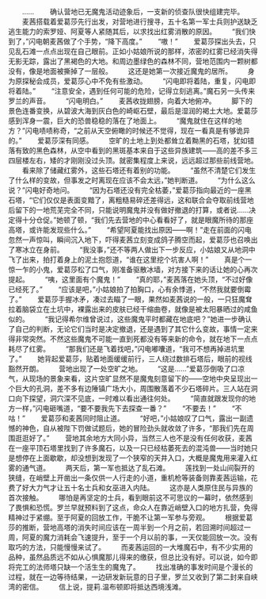　　……
　　确认营地已无魔鬼活动迹象后，一支新的侦查队很快组建完毕。
　　麦茜搭载着爱葛莎先行出发，对营地进行搜寻，五十名第一军士兵则护送缺乏逃生能力的索罗娅、阿夏等人紧随其后，以求找出红雾消散的原因。
　　“我们快到了，”闪电朝麦茜做了个手势，“降下高度。”
　　“嗷！”
　　爱葛莎探出头去，只见乱石滩一点点出现在自己眼前。正如小姑娘所说的那样，浓密的红雾已经消失得无影无踪，露出了黑褐色的大地。和周边墨绿色的森林不同，营地范围内一颗树都没有，像是地面被撕掉了一层般。
　　这还是她第一次接近魔鬼的居所。
　　身为原探秘会成员，爱葛莎心中不免有些激动。
　　“闪电即将着陆，重复，闪电即将着陆。”
　　“注意安全，遇到任何可能的危险，记得立刻逃离。”魔石另一头传来罗兰的声音。
　　“闪电明白。”
　　麦茜收拢翅膀，向着大地俯冲。
　　脚下的景色连番变换，从碧波大海到灰白色的崎岖石壁，最后是湿润的褐土大地。爱葛莎感到浑身一震，巨大的恐兽稳稳的落在了地面上。
　　“魔鬼就住在这样的地方？”闪电啧啧称奇，“之前从天空俯瞰的时候还不觉得，现在一看真是有够诡异的。”
　　爱葛莎深有同感。
　　空旷的土地上到处都耸立着黝黑的石塔，犹如错落有致的黑色森林，从空中看到的黑斑基本来自于这些异族建筑——高的差不多三四层楼左右，矮的才刚刚没过头顶。就密集程度上来说，远远超过那些前线营地。
　　看来除了储藏红雾外，这些石塔还有着别的功能。
　　“虽然不清楚它们发生了什么样的变故，但事发之时离现在应该不会太远，”她判断道。
　　“为什么这么说？”闪电好奇地问。
　　“因为石塔还没有完全枯萎，”爱葛莎指向最近的一座黑石塔，“它们仅仅是表面变黯了，离粗糙易碎还差得远，这和联合会夺取前线营地后留下的一地荒芜完全不同，只能说明魔鬼并没有做好撤退的打算，或者说……决定得十分仓促。”她顿了顿，“我们先去营地的中心看看好了，就是眼魔所待的那座高塔，或许能发现些什么。”
　　“希望阿夏能找出原因——啊！”走在前面的闪电忽然一声惊叫，瞬间沉入地下，吓得麦茜立刻变成鸽子腾空而起，爱葛莎也召唤出了寒冰立在身前。
　　“我没事，”还不等两人做出下一步反应，小姑娘又从地洞中飞了出来，拍打着身上的泥土抱怨道，“谁在这里挖个坑害人啊！”
　　真是个一惊一乍的小鬼，爱葛莎松了口气，刚准备驱散冰墙，对方接下来的话让她的心再次提起。
　　“咦，这里面有个魔鬼！”
　　“真的耶，”麦茜落在她头顶，“不过好像已经死了。”
　　“应该是吧，”小姑娘拍了拍胸口，心有余悸道，“不然我就要倒霉了。”
　　爱葛莎手握冰矛，凑过去瞄了一眼，果然如麦茜说的一般，一只狂魔耷拉着脑袋立在土坑中，裸露出来的皮肤已经干缩曲卷，就像是被太阳暴晒过的咸鱼似的。
　　“我记得希尔维曾说过，这些魔鬼平时都藏在地底吧？”她进一步确认了自己的判断，无论它们当时是决定撤退，还是遇到了其它什么变故，事情一定来得非常突然。不然这些魔鬼不可能一直到死都没有等来新的命令，就在地下一点点耗尽了红雾。
　　“那我们还是飞着找吧，”闪电嘟囔道，“我可不想再掉进坑里了。”
　　她背起爱葛莎，贴着地面缓缓前行，三人绕过数排石塔后，眼前的视线豁然开朗。
　　营地出现了一处空旷之地。
　　“这是……”爱葛莎倒吸了口凉气，从现场的景象来看，这片空旷显然不是魔鬼刻意留下的——空地中央呈现出一个巨大的孔洞，差不多有边陲镇广场大小，周围散落着不少石塔碎片。三人站在洞口向下探望，洞穴深不见底，一时难以看出通往何处。
　　“简直就跟发现你的地方一样，”闪电砸嘴道，“要不要我先下去探查一番？”
　　“不要去！”
　　“不咕！”
　　爱葛莎和麦茜同时阻止道。
　　“好吧，”小姑娘叹了口气，露出一副遗憾的神色，自从被陛下罚做试题后，她的冒险劲头就收敛了许多，“那我们先在周围逛逛好了。”
　　营地其余地方大同小异，当然三人也不是没有任何收获，麦茜在一座平顶石塔里找到了许多魔石，以及一只已经枯萎死去的混沌兽——当时她只是想停在上面歇歇，却没想到发现了一个狭窄的天井入口，大概是魔鬼用来灌入红雾的通气道。
　　两天后，第一军也抵达了乱石滩。
　　莲找到一处山间裂开的狭缝，在峭壁上开凿出一条仅供一人行走的小道，重机枪等装备则靠麦茜运输，花费了好大力气才让五十名士兵和女巫进入内陆。
　　这亦是人类原住民与异族的首次接触。
　　哪怕是再坚定的士兵，看到眼前这不可思议的一幕时，依然感到了畏惧和恐慌。罗兰早就预料到了这点，命众人在靠近峭壁入口的地方扎营，免得精神过于紧绷。至于阿夏的回放工作，干脆不让第一军参与旁观。
　　根据爱葛莎的推断，营地高塔的消失时间应该在一周半到一个月之前，若回溯时间超过一周，阿夏的魔力消耗会飞速提升，至于一个月以前的事，一天仅能回放一次。没有取巧的方法，只能慢慢来试了。
　　而麦茜运回的一大堆魔石中，有不少实用的品种，虽然品质远不如从心惧魔那儿得来的缴获，但总比没有好。可以说，如今即将完工的法师塔只缺一个活生生的魔鬼了。
　　找出准确的事发时间是个漫长的过程，就在一边等待结果，一边研发新玩意的日子里，罗兰又收到了第二封来自峡湾的密信。
　　信上说，提莉.温布顿即将抵达西境浅滩。
